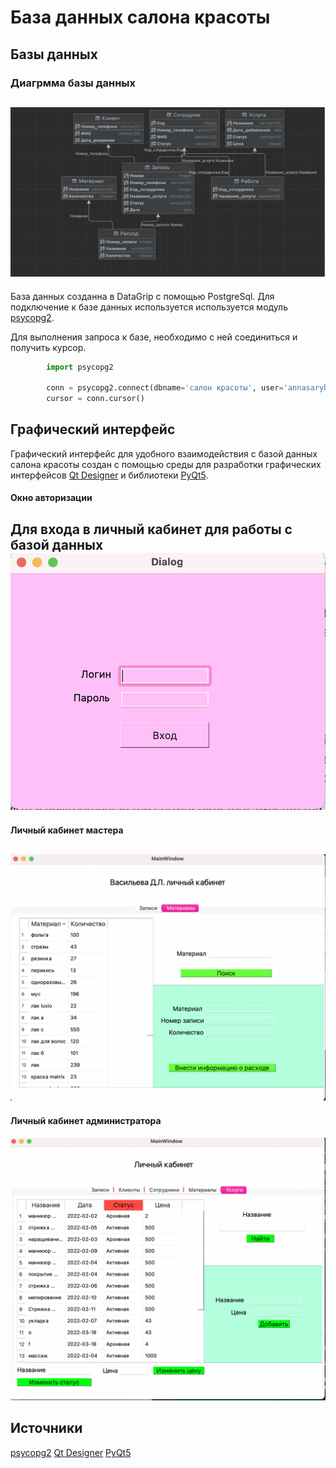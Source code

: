 # База данных салона красоты
## Базы данных
### Диагрмма базы данных

![alt text](https://github.com/anyasarybaeva/beauty-salon-system/raw/master/img/screen/1.png "Диграмма")​
---

База данных созданна в DataGrip с помощью PostgreSql. Для  подключение к базе данных используется используется модуль [psycopg2](https://www.psycopg.org/docs/usage.html).

Для выполнения запроса к базе, необходимо с ней соединиться и получить курсор.

```python
        import psycopg2

        conn = psycopg2.connect(dbname='салон красоты', user='annasarybaeva', host='localhost')
        cursor = conn.cursor()
```

## Графический интерфейс

Графический интерфейс для удобного взаимодействия с базой данных салона красоты создан с помощью среды для разработки графических интерфейсов [Qt Designer](https://doc.qt.io/qt-5/qtdesigner-manual.html) и библиотеки [PyQt5](https://build-system.fman.io/pyqt5-tutorial).

#### Окно авторизации

Для входа в личный кабинет для работы с базой данных
![alt text](https://github.com/anyasarybaeva/beauty-salon-system/raw/master/img/screen/auth.png "Окно авторизации")
---
#### Личный кабинет мастера

![alt text](https://github.com/anyasarybaeva/beauty-salon-system/raw/master/img/screen/lk.png "Личный кабинет мастера")
---
#### Личный кабинет администратора

![alt text](https://github.com/anyasarybaeva/beauty-salon-system/raw/master/img/screen/lk_admin.png "Личный кабинет администратора")

## Источники
[psycopg2](https://www.psycopg.org/docs/usage.html)
[Qt Designer](https://doc.qt.io/qt-5/qtdesigner-manual.html)
[PyQt5](https://build-system.fman.io/pyqt5-tutorial)